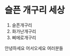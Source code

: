 <!DOCTYPE HTML>
<html>
  <meta charset="utf-8">
  <head>
    <title>슬픈 개구리 월드</title>
    <link rel="stylesheet" href="내맘대로뾰로롱.css"/>
  </head>
  <body>
    <h1><strong>슬픈 개구리 세상</strong></h1>
    <div id="grid">
      <ol>
          <li>슬픈개구리</li>
          <li>화가난개구리</li>
          <li>삐에로개구리</li>
      </ol>
      <div>
        안녕하세요 어서오세요 여러분들
      </div>
    </div>
  </body>
</html>
